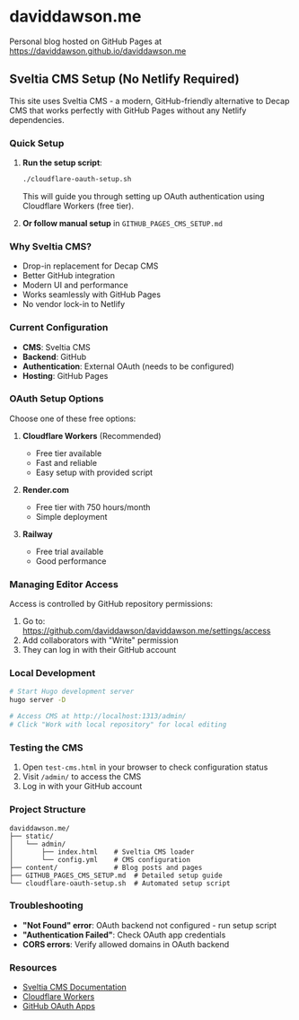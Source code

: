 # daviddawson.me

Personal blog hosted on GitHub Pages at https://daviddawson.github.io/daviddawson.me

## Sveltia CMS Setup (No Netlify Required)

This site uses Sveltia CMS - a modern, GitHub-friendly alternative to Decap CMS that works perfectly with GitHub Pages without any Netlify dependencies.

### Quick Setup

1. **Run the setup script**:
   ```bash
   ./cloudflare-oauth-setup.sh
   ```
   This will guide you through setting up OAuth authentication using Cloudflare Workers (free tier).

2. **Or follow manual setup** in `GITHUB_PAGES_CMS_SETUP.md`

### Why Sveltia CMS?

- Drop-in replacement for Decap CMS
- Better GitHub integration
- Modern UI and performance
- Works seamlessly with GitHub Pages
- No vendor lock-in to Netlify

### Current Configuration

- **CMS**: Sveltia CMS
- **Backend**: GitHub
- **Authentication**: External OAuth (needs to be configured)
- **Hosting**: GitHub Pages

### OAuth Setup Options

Choose one of these free options:

1. **Cloudflare Workers** (Recommended)
   - Free tier available
   - Fast and reliable
   - Easy setup with provided script

2. **Render.com**
   - Free tier with 750 hours/month
   - Simple deployment

3. **Railway**
   - Free trial available
   - Good performance

### Managing Editor Access

Access is controlled by GitHub repository permissions:

1. Go to: https://github.com/daviddawson/daviddawson.me/settings/access
2. Add collaborators with "Write" permission
3. They can log in with their GitHub account

### Local Development

```bash
# Start Hugo development server
hugo server -D

# Access CMS at http://localhost:1313/admin/
# Click "Work with local repository" for local editing
```

### Testing the CMS

1. Open `test-cms.html` in your browser to check configuration status
2. Visit `/admin/` to access the CMS
3. Log in with your GitHub account

### Project Structure

```
daviddawson.me/
├── static/
│   └── admin/
│       ├── index.html    # Sveltia CMS loader
│       └── config.yml    # CMS configuration
├── content/              # Blog posts and pages
├── GITHUB_PAGES_CMS_SETUP.md  # Detailed setup guide
└── cloudflare-oauth-setup.sh  # Automated setup script
```

### Troubleshooting

- **"Not Found" error**: OAuth backend not configured - run setup script
- **"Authentication Failed"**: Check OAuth app credentials
- **CORS errors**: Verify allowed domains in OAuth backend

### Resources

- [Sveltia CMS Documentation](https://github.com/sveltia/sveltia-cms)
- [Cloudflare Workers](https://workers.cloudflare.com/)
- [GitHub OAuth Apps](https://docs.github.com/en/apps/oauth-apps)